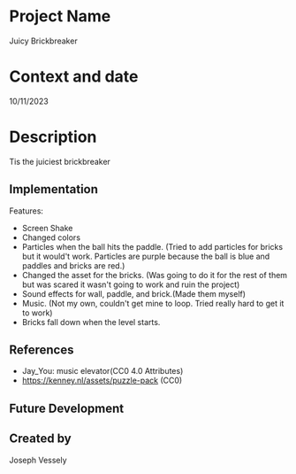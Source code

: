 # Project Name
Juicy Brickbreaker

# Context and date
10/11/2023

# Description
Tis the juiciest brickbreaker

## Implementation
Features:
- Screen Shake
- Changed colors
- Particles when the ball hits the paddle. (Tried to add particles for bricks but it would't work. Particles are purple because the ball is blue and paddles and bricks are red.)
- Changed the asset for the bricks. (Was going to do it for the rest of them but was scared it wasn't going to work and ruin the project)
- Sound effects for wall, paddle, and brick.(Made them myself)
- Music. (Not my own, couldn't get mine to loop. Tried really hard to get it to work)
- Bricks fall down when the level starts.



## References
- Jay_You: music elevator(CC0 4.0 Attributes)
- https://kenney.nl/assets/puzzle-pack (CC0)

## Future Development


## Created by
Joseph Vessely
